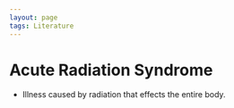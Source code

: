 ```yaml
---
layout: page
tags: Literature
---
```


# Acute Radiation Syndrome

- Illness caused by radiation that effects the entire body.
